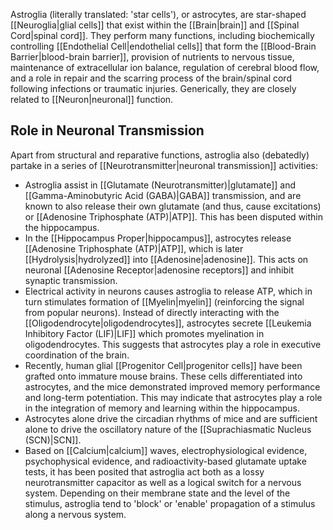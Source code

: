 Astroglia (literally translated: 'star cells'), or astrocytes, are star-shaped [[Neuroglia|glial cells]] that exist within the [[Brain|brain]] and [[Spinal Cord|spinal cord]]. They perform many functions, including biochemically controlling [[Endothelial Cell|endothelial cells]] that form the [[Blood-Brain Barrier|blood-brain barrier]], provision of nutrients to nervous tissue, maintenance of extracellular ion balance, regulation of cerebral blood flow, and a role in repair and the scarring process of the brain/spinal cord following infections or traumatic injuries. Generically, they are closely related to [[Neuron|neuronal]] function.

## Role in Neuronal Transmission

Apart from structural and reparative functions, astroglia also (debatedly) partake in a series of [[Neurotransmitter|neuronal transmission]] activities:

- Astroglia assist in [[Glutamate (Neurotransmitter)|glutamate]] and [[Gamma-Aminobutyric Acid (GABA)|GABA]] transmission, and are known to also release their own glutamate (and thus, cause excitations) or [[Adenosine Triphosphate (ATP)|ATP]]. This has been disputed within the hippocampus.
- In the [[Hippocampus Proper|hippocampus]], astrocytes release [[Adenosine Triphosphate (ATP)|ATP]], which is later [[Hydrolysis|hydrolyzed]] into [[Adenosine|adenosine]]. This acts on neuronal [[Adenosine Receptor|adenosine receptors]] and inhibit synaptic transmission.
- Electrical activity in neurons causes astroglia to release ATP, which in turn stimulates formation of [[Myelin|myelin]] (reinforcing the signal from popular neurons). Instead of directly interacting with the [[Oligodendrocyte|oligodendrocytes]], astrocytes secrete [[Leukemia Inhibitory Factor (LIF)|LIF]] which promotes myelination in oligodendrocytes. This suggests that astrocytes play a role in executive coordination of the brain.
- Recently, human glial [[Progenitor Cell|progenitor cells]] have been grafted onto immature mouse brains. These cells differentiated into astrocytes, and the mice demonstrated improved memory performance and long-term potentiation. This may indicate that astrocytes play a role in the integration of memory and learning within the hippocampus.
- Astrocytes alone drive the circadian rhythms of mice and are sufficient alone to drive the oscillatory nature of the [[Suprachiasmatic Nucleus (SCN)|SCN]].
- Based on [[Calcium|calcium]] waves, electrophysiological evidence, psychophysical evidence, and radioactivity-based glutamate uptake tests, it has been posited that astroglia act both as a lossy neurotransmitter capacitor as well as a logical switch for a nervous system. Depending on their membrane state and the level of the stimulus, astroglia tend to 'block' or 'enable' propagation of a stimulus along a nervous system.